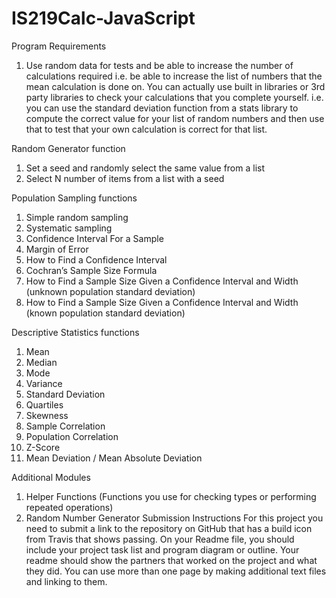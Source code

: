 # IS219Calc-JavaScript
Program Requirements
1.	Use random data for tests and be able to increase the number of calculations required i.e. be able to increase the list of numbers that the mean calculation is done on.  You can actually use built in libraries or 3rd party libraries to check your calculations that you complete yourself.  i.e. you can use the standard deviation function from a stats library to compute the correct value for your list of random numbers and then use that to test that your own calculation is correct for that list.


Random Generator function
1.	Set a seed and randomly select the same value from a list
2.	Select N number of items from a list with a seed


Population Sampling functions
1.	Simple random sampling
2.	Systematic sampling
3.	Confidence Interval For a Sample
4.	Margin of Error
5.	How to Find a Confidence Interval
6.	Cochran’s Sample Size Formula
7.	How to Find a Sample Size Given a Confidence Interval and Width (unknown population standard deviation)
8.	How to Find a Sample Size Given a Confidence Interval and Width (known population standard deviation)


Descriptive Statistics functions
1.	Mean
2.	Median
3.	Mode
4.	Variance
5.	Standard Deviation
6.	Quartiles
7.	Skewness
8.	Sample Correlation
9.	Population Correlation
10.	Z-Score
11.	Mean Deviation / Mean Absolute Deviation


Additional Modules
1.	Helper Functions (Functions you use for checking types or performing repeated operations)
2.	Random Number Generator
Submission Instructions
For this project you need to submit a link to the repository on GitHub that has a build icon from Travis that shows passing.  On your Readme file, you should include your project task list and program diagram or outline.  Your readme should show the partners that worked on the project and what they did.  You can use more than one page by making additional text files and linking to them.  
